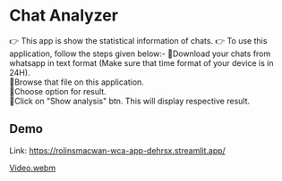 # Chat Analyzer

👉 This app is show the statistical information of chats.
👉 To use this application, follow the steps given below:-
🔸Download your chats from whatsapp in text format (Make sure that time format of your device is in 24H).  
🔸Browse that file on this application.   
🔸Choose option for result.  
🔸Click on "Show analysis" btn. This will display respective result.

## Demo

Link: https://rolinsmacwan-wca-app-dehrsx.streamlit.app/

[Video.webm](https://user-images.githubusercontent.com/73356716/210061960-c516ecd8-cabd-4dca-ada8-ac194217819e.webm)
